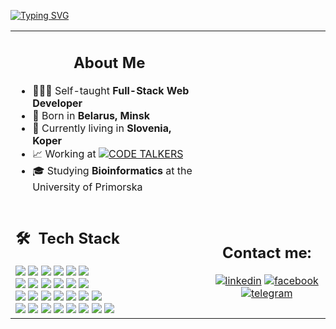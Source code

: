 [![Typing SVG](http://readme-typing-svg.herokuapp.com?font=Chakra+Petch&weight=500&size=54&pause=2000&duration=3000&color=ff7372&random=false&width=435&height=80&lines=Hey%2C+I+am+Anna+%3A%29)](https://git.io/typing-svg) 
 
<table>
  <tr>
    <td>
      <h2 align="center">About Me</h2>
      <ul>
        <li> 👩🏻‍💻  Self-taught <b>Full-Stack Web Developer</b></li>
        <li> 🏡  Born in <b>Belarus, Minsk</b></li>
        <li> 📍  Currently living in <b>Slovenia, Koper</b></li>
        <li> 📈  Working at <a href="https://codetalkers.eu/" target="_blank"><img src="http://readme-typing-svg.herokuapp.com?font=Chakra+Petch&weight=500&size=16&duration=2500&pause=2000&color=7EE8CC&random=false&width=200&height=13&lines=%3CCODE+TALKERS%2F%3E" alt="CODE TALKERS" /></a></li>
        <li> 🎓  Studying <b>Bioinformatics</b> at the University of Primorska</li>
      </ul>
    </td>
    <td>
      <img src="http://github-profile-summary-cards.vercel.app/api/cards/stats?username=miletovaa&theme=aura_dark" alt="" />
    </td>
  </tr>
  <tr>
    
   <td>
     <h2> 🛠 &nbsp;Tech Stack</h2>
     <img src="https://img.shields.io/badge/-JavaScript-05122A?style=flat&logo=javascript"/>
     <img src="https://img.shields.io/badge/-TypeScript-05122A?style=flat&logo=typescript"/>
     <img src="https://img.shields.io/badge/-React-05122A?style=flat&logo=react"/>
     <img src="https://img.shields.io/badge/-Redux-05122A?style=flat&logo=redux"/>
     <img src="https://img.shields.io/badge/-JQuery-05122A?style=flat&logo=jquery"/>
     <img src="https://img.shields.io/badge/-Alpine.js-05122A?style=flat&logo=alpine.js"/>
     <br>
     <img src="https://img.shields.io/badge/-PHP-05122A?style=flat&logo=php"/>
     <img src="https://img.shields.io/badge/-Laravel-05122A?style=flat&logo=laravel"/>
     <img src="https://img.shields.io/badge/-WordPress-05122A?style=flat&logo=wordpress"/>
     <img src="https://img.shields.io/badge/-Sage-05122A?style=flat&logo=roots+sage"/>
     <img src="https://img.shields.io/badge/-PrestaShop-05122A?style=flat&logo=prestashop"/>
     <img src="https://img.shields.io/badge/-Shopify-05122A?style=flat&logo=shopify"/>
     <br>
     <img src="https://img.shields.io/badge/-HTML-05122A?style=flat&logo=HTML5"/>
     <img src="https://img.shields.io/badge/-CSS-05122A?style=flat&logo=CSS3"/>
     <img src="https://img.shields.io/badge/-Bootstrap-05122A?style=flat&logo=bootstrap"/>
     <img src="https://img.shields.io/badge/-Tailwind-05122A?style=flat&logo=tailwind+css"/>
     <img src="https://img.shields.io/badge/-MySQL-05122A?style=flat&logo=mysql"/>
     <img src="https://img.shields.io/badge/-npm-05122A?style=flat&logo=npm"/>
     <img src="https://img.shields.io/badge/-yarn-05122A?style=flat&logo=yarn"/>
     <br>
     <img src="https://img.shields.io/badge/-Python-05122A?style=flat&logo=python"/>
     <img src="https://img.shields.io/badge/-Linux-05122A?style=flat&logo=linux"/>
     <img src="https://img.shields.io/badge/-Visual%20Studio%20Code-05122A?style=flat&logo=visual-studio-code&logoColor=007ACC"/>
     <img src="https://img.shields.io/badge/-IntelliJ-05122A?style=flat&logo=intellij+idea"/>
     <img src="https://img.shields.io/badge/-Docker-05122A?style=flat&logo=docker"/>
     <img src="https://img.shields.io/badge/-Github-05122A?style=flat&logo=github"/>
     <img src="https://img.shields.io/badge/-Gitlab-05122A?style=flat&logo=gitlab"/>
     <img src="https://img.shields.io/badge/-Jira-05122A?style=flat&logo=jira"/>
   </td>
    <td align="center">
      <h2><b>Contact me:</b></h2>
      <a href="https://www.linkedin.com/in/anna-miletova-816369259/"><img src="https://img.shields.io/badge/linkedin-0A66C2?style=for-the-badge&logo=linkedin&logoColor=white" alt="linkedin" /></a>
      <a href="https://www.facebook.com/profile.php?id=100015059113427"><img src="https://img.shields.io/badge/facebook-1877F2?style=for-the-badge&logo=facebook&logoColor=white" alt="facebook" /></a>
      <a href="https://t.me/amivaa"><img src="https://img.shields.io/badge/telegram-229ED9?style=for-the-badge&logo=telegram&logoColor=white" alt="telegram" /></a>
    </td>
  </tr>
</table>

<!--
## About Me

- 👩🏻‍💻 Self-taught Full-Stack Web Developer

- 🏡 Born in Belarus, Minsk

- 📍 Currently in Slovenia, Koper

- 📈 Working at  [![Typing SVG](http://readme-typing-svg.herokuapp.com?font=Chakra+Petch&weight=500&size=16&duration=1500&pause=2000000&color=7EE8CC&vCenter=true&repeat=false&random=false&width=435&height=13&lines=%3CCODE+TALKERS%2F%3E)](https://codetalkers.eu/)

- 🎓 Studying Bioinformatics at the University of Primorska

 ![](http://github-profile-summary-cards.vercel.app/api/cards/profile-details?username=miletovaa&theme=aura_dark) 

 ![](http://github-profile-summary-cards.vercel.app/api/cards/stats?username=miletovaa&theme=aura_dark) 


## Contact Me

[![linkedin](https://img.shields.io/badge/linkedin-0A66C2?style=for-the-badge&logo=linkedin&logoColor=white)](https://www.linkedin.com/in/anna-miletova-816369259/)
[![twitter](https://img.shields.io/badge/twitter-1DA1F2?style=for-the-badge&logo=twitter&logoColor=white)](https://twitter.com/AnnaMiletova)
[![telegram](https://img.shields.io/badge/telegram-229ED9?style=for-the-badge&logo=telegram&logoColor=white)](https://t.me/amivaa)
[![facebook](https://img.shields.io/badge/facebook-1877F2?style=for-the-badge&logo=facebook&logoColor=white)](https://www.facebook.com/profile.php?id=100015059113427)
-->
